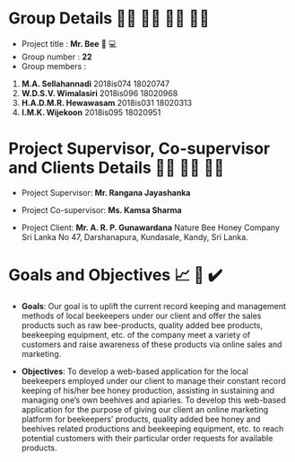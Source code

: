 # Group Details :man_technologist: :woman_technologist: :woman_technologist: :woman_technologist:
* Project title	: **Mr. Bee** :honeybee: :computer:
* Group number	: **22**
* Group members	:
1. **M.A. Sellahannadi** 2018is074 18020747
1. **W.D.S.V. Wimalasiri** 2018is096 18020968
1. **H.A.D.M.R. Hewawasam**	2018is031	18020313
1. **I.M.K. Wijekoon** 2018is095 18020951

# Project Supervisor, Co-supervisor and Clients Details :man_teacher: :woman_teacher: :man_in_tuxedo:

* Project Supervisor: 
**Mr. Rangana Jayashanka**

* Project Co-supervisor:
**Ms. Kamsa Sharma**

* Project Client:
**Mr. A. R. P. Gunawardana**
Nature Bee Honey Company Sri Lanka
No 47, 
Darshanapura,
Kundasale,
Kandy, 
Sri Lanka. 

# Goals and Objectives :chart_with_upwards_trend: :memo: :heavy_check_mark:

* **Goals**:
Our goal is to uplift the current record keeping and management methods of local beekeepers under our client and offer the sales products such as raw bee-products, quality added bee products, beekeeping equipment, etc. of the company meet a variety of customers and raise awareness of these products via online sales and marketing. 

* **Objectives**: 
To develop a web-based application for the local beekeepers employed under our client to manage their constant record keeping of his/her bee honey production, assisting in sustaining and managing one’s own beehives and apiaries.
To develop this web-based application for the purpose of giving our client an online marketing platform for beekeepers’ products, quality added bee honey and beehives related productions and beekeeping equipment, etc. to reach potential customers with their particular order requests for available products.






